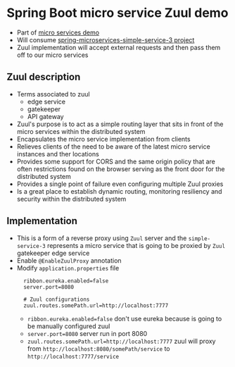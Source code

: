 # Spring Boot micro service Zuul demo

* Part of [micro services demo](https://github.com/maurofokker/microservices-demo)
* Will consume [spring-microservices-simple-service-3 project](https://github.com/maurofokker/spring-microservices-simple-service-3)
* Zuul implementation will accept external requests and then pass them off to our micro services

## Zuul description

* Terms associated to zuul
  * edge service 
  * gatekeeper
  * API gateway
* Zuul's purpose is to act as a simple routing layer that sits in front of the
  micro services within the distributed system
* Encapsulates the micro service implementation from clients
* Relieves clients of the need to be aware of the latest micro service instances
  and ther locations
* Provides some support for CORS and the same origin policy that are often restrictions
  found on the browser serving as the front door for the distributed system
* Provides a single point of failure even configuring multiple Zuul proxies
* Is a great place to establish dynamic routing, monitoring resiliency and security
  within the distributed system

## Implementation

* This is a form of a reverse proxy using `Zuul` server and the `simple-service-3` represents a micro service that is going
  to be proxied by `Zuul` gatekeeper edge service
* Enable `@EnableZuulProxy` annotation
* Modify `application.properties` file
  ```properties
    ribbon.eureka.enabled=false
    server.port=8080
    
    # Zuul configurations
    zuul.routes.somePath.url=http://localhost:7777
  ```
  * `ribbon.eureka.enabled=false` don't use eureka because is going to be manually configured zuul
  * `server.port=8080` server run in port 8080
  * `zuul.routes.somePath.url=http://localhost:7777` zuul will proxy from `http://localhost:8080/somePath/service` to `http://localhost:7777/service`
   